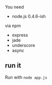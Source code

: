 You need

* node.js 0.4.6-ish

via npm

* express
* jade
* underscore
* async

## run it

Run with `node app.js`
